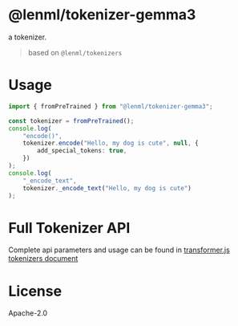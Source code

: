 
# @lenml/tokenizer-gemma3

a tokenizer.

> based on `@lenml/tokenizers`

# Usage
```ts
import { fromPreTrained } from "@lenml/tokenizer-gemma3";

const tokenizer = fromPreTrained();
console.log(
    "encode()",
    tokenizer.encode("Hello, my dog is cute", null, {
        add_special_tokens: true,
    })
);
console.log(
    "_encode_text",
    tokenizer._encode_text("Hello, my dog is cute")
);
```

# Full Tokenizer API
Complete api parameters and usage can be found in [transformer.js tokenizers document](https://huggingface.co/docs/transformers.js/api/tokenizers)

# License
Apache-2.0
